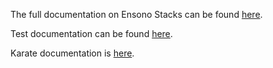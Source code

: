 
The full documentation on Ensono Stacks can be found [here](https://stacks.ensono.com/).

Test documentation can be found [here](https://github.com/Ensono/amido.github.io/tree/master/docs/workloads/azure/backend/java/testing).

Karate documentation is [here](https://github.com/Ensono/amido.github.io/tree/master/docs/workloads/azure/backend/java/testing).
